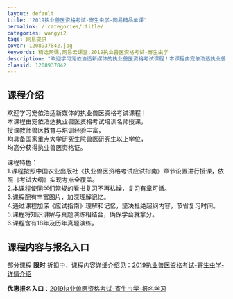 ```yaml
---
layout: default
title: '2019执业兽医资格考试-寄生虫学-网易精品单课'
permalink: /:categories/:title/
categories: wangyi2
tags: 网易提供
cover: 1208937842.jpg
keywords: 精选网课,网易云课堂,2019执业兽医资格考试-寄生虫学
description: "欢迎学习宠依泊适新媒体的执业兽医资格考试课程！本课程由宠依泊适执业兽医资格考试培训名师授课，授课教师兽医教育与培训经验丰富，均具备国家重点大学研究生院兽医研究生以上学位，均高分获得执业兽医资"
classid: 1208937842
---
```


## 课程介绍

欢迎学习宠依泊适新媒体的执业兽医资格考试课程！          
本课程由宠依泊适执业兽医资格考试培训名师授课，          
授课教师兽医教育与培训经验丰富，          
均具备国家重点大学研究生院兽医研究生以上学位，          
均高分获得执业兽医资格证。          

课程特色：          
1.课程按照中国农业出版社《执业兽医资格考试应试指南》章节设置进行授课，依照《考试大纲》实现考点全覆盖。          
2.本课程使同学们常规的看书复习不再枯燥，复习有章可循。          
3.课程配有丰富图片，加深理解记忆。         
4.通过课程加深《应试指南》理解和记忆，坚决杜绝超纲内容，节省复习时间。          
5.课程将知识讲解与真题演练相结合，确保学会就拿分。     
6.课程含有18年及历年真题演练。

## 课程内容与报名入口

部分课程 **限时** 折扣中，课程内容详细介绍见：[2019执业兽医资格考试-寄生虫学-详情介绍](https://study.163.com/course/introduction/1208937842.htm?share=1&shareId=1025206652&utm_campaign=share&utm_medium=iphoneShare&utm_source=&utm_u=1025206652)

**优惠报名入口**：[2019执业兽医资格考试-寄生虫学-报名学习](https://study.163.com/course/introduction/1208937842.htm?share=1&shareId=1025206652&utm_campaign=share&utm_medium=iphoneShare&utm_source=&utm_u=1025206652)

